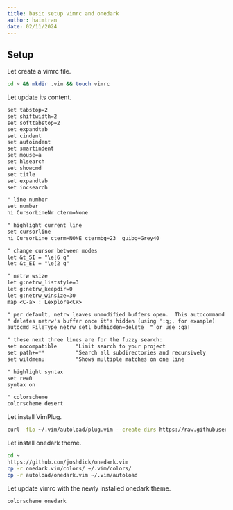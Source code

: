 ```yaml
---
title: basic setup vimrc and onedark
author: haimtran
date: 02/11/2024
---
```


## Setup 

Let create a vimrc file. 

```bash
cd ~ && mkdir .vim && touch vimrc 
```

Let update its content. 

```txt
set tabstop=2
set shiftwidth=2
set softtabstop=2
set expandtab
set cindent
set autoindent
set smartindent
set mouse=a
set hlsearch
set showcmd
set title
set expandtab
set incsearch

" line number
set number
hi CursorLineNr cterm=None

" highlight current line
set cursorline
hi CursorLine cterm=NONE ctermbg=23  guibg=Grey40

" change cursor between modes
let &t_SI = "\e[6 q"
let &t_EI = "\e[2 q"

" netrw wsize
let g:netrw_liststyle=3
let g:netrw_keepdir=0
let g:netrw_winsize=30
map <C-a> : Lexplore<CR>

" per default, netrw leaves unmodified buffers open.  This autocommand
" deletes netrw's buffer once it's hidden (using ':q;, for example)
autocmd FileType netrw setl bufhidden=delete  " or use :qa!

" these next three lines are for the fuzzy search:
set nocompatible      "Limit search to your project
set path+=**          "Search all subdirectories and recursively
set wildmenu          "Shows multiple matches on one line

" highlight syntax
set re=0
syntax on

" colorscheme
colorscheme desert
```

Let install VimPlug. 


```bash
curl -fLo ~/.vim/autoload/plug.vim --create-dirs https://raw.githubusercontent.com/junegunn/vim-plug/master/plug.vim
```

Let install onedark theme.

```bash
cd ~
https://github.com/joshdick/onedark.vim
cp -r onedark.vim/colors/ ~/.vim/colors/
cp -r autoload/onedark.vim ~/.vim/autoload
```

Let update vimrc with the newly installed onedark theme. 

```txt
colorscheme onedark
```

